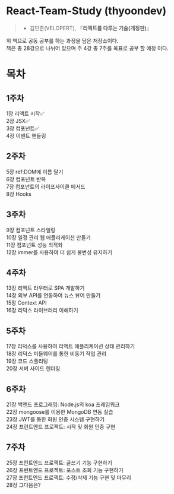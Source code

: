 # React-Team-Study (thyoondev)

> - 김민준(VELOPERT), 『**리액트를 다루는 기술(개정판)**』

위 책으로 공동 공부를 하는 과정을 담은 저장소이다.  
책은 총 28강으로 나뉘어 있으며 주 4강 총 7주를 목표로 공부 할 예정 이다.

# 목차

## 1주차

1장 리액트 시작:white_check_mark:  
2장 JSX:white_check_mark:  
3장 컴포넌트:white_check_mark:  
4장 이벤트 핸들링

## 2주차

5장 ref:DOM에 이름 달기  
6장 컴포넌트 반복  
7장 컴포넌트의 라이프사이클 메서드  
8장 Hooks

## 3주차

9장 컴포넌트 스타일링  
10장 일정 관리 웹 애플리케이션 만들기  
11장 컴포넌트 성능 최적화  
12장 immer를 사용하여 더 쉽게 불변성 유지하기

## 4주차

13장 리액트 라우터로 SPA 개발하기  
14장 외부 API를 연동하여 뉴스 뷰어 만들기  
15장 Context API  
16장 리덕스 라이브러리 이해하기

## 5주차

17장 리덕스를 사용하여 리액트 애플리케이션 상태 관리하기  
18장 리덕스 미들웨어를 통한 비동기 작업 관리  
19장 코드 스플리팅  
20장 서버 사이드 렌더링

## 6주차

21장 백엔드 프로그래밍: Node.js의 koa 프레임워크  
22장 mongoose를 이용한 MongoDB 연동 실습  
23장 JWT를 통한 회원 인증 시스템 구현하기  
24장 프런트엔드 프로젝트: 시작 및 회원 인증 구현

## 7주차

25장 프런트엔드 프로젝트: 글쓰기 기능 구현하기  
26장 프런트엔드 프로젝트: 포스트 조회 기능 구현하기  
27장 프런트엔드 프로젝트: 수정/삭제 기능 구현 및 마무리  
28장 그다음은?
